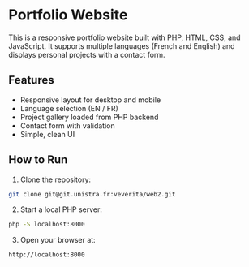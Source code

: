# Portfolio Website

This is a responsive portfolio website built with PHP, HTML, CSS, and JavaScript. It supports multiple languages (French and English) and displays personal projects with a contact form.

## Features

- Responsive layout for desktop and mobile
- Language selection (EN / FR)
- Project gallery loaded from PHP backend
- Contact form with validation
- Simple, clean UI


## How to Run

1. Clone the repository:

```bash
git clone git@git.unistra.fr:veverita/web2.git
```

2. Start a local PHP server:

```bash
php -S localhost:8000
```

3. Open your browser at:
```bash
http://localhost:8000
```

